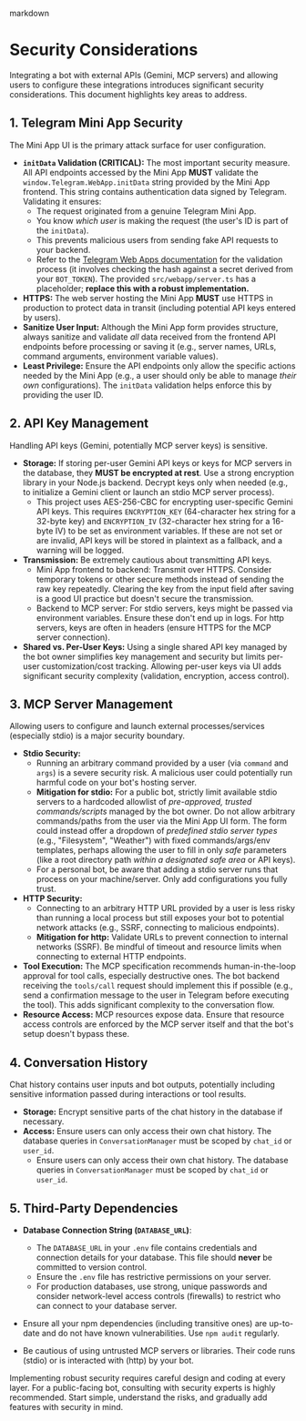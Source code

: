 markdown
# Security Considerations

Integrating a bot with external APIs (Gemini, MCP servers) and allowing users to configure these integrations introduces significant security considerations. This document highlights key areas to address.

## 1. Telegram Mini App Security

The Mini App UI is the primary attack surface for user configuration.

*   **`initData` Validation (CRITICAL):** The most important security measure. All API endpoints accessed by the Mini App **MUST** validate the `window.Telegram.WebApp.initData` string provided by the Mini App frontend. This string contains authentication data signed by Telegram. Validating it ensures:
    *   The request originated from a genuine Telegram Mini App.
    *   You know *which user* is making the request (the user's ID is part of the `initData`).
    *   This prevents malicious users from sending fake API requests to your backend.
    *   Refer to the [Telegram Web Apps documentation](https://core.telegram.org/bots/webapps#authenticating-users) for the validation process (it involves checking the hash against a secret derived from your `BOT_TOKEN`). The provided `src/webapp/server.ts` has a placeholder; **replace this with a robust implementation.**
*   **HTTPS:** The web server hosting the Mini App **MUST** use HTTPS in production to protect data in transit (including potential API keys entered by users).
*   **Sanitize User Input:** Although the Mini App form provides structure, always sanitize and validate *all* data received from the frontend API endpoints before processing or saving it (e.g., server names, URLs, command arguments, environment variable values).
*   **Least Privilege:** Ensure the API endpoints only allow the specific actions needed by the Mini App (e.g., a user should only be able to manage *their own* configurations). The `initData` validation helps enforce this by providing the user ID.

## 2. API Key Management

Handling API keys (Gemini, potentially MCP server keys) is sensitive.

*   **Storage:** If storing per-user Gemini API keys or keys for MCP servers in the database, they **MUST be encrypted at rest**. Use a strong encryption library in your Node.js backend. Decrypt keys only when needed (e.g., to initialize a Gemini client or launch an stdio MCP server process).
    *   This project uses AES-256-CBC for encrypting user-specific Gemini API keys. This requires `ENCRYPTION_KEY` (64-character hex string for a 32-byte key) and `ENCRYPTION_IV` (32-character hex string for a 16-byte IV) to be set as environment variables. If these are not set or are invalid, API keys will be stored in plaintext as a fallback, and a warning will be logged.
*   **Transmission:** Be extremely cautious about transmitting API keys.
    *   Mini App frontend to backend: Transmit over HTTPS. Consider temporary tokens or other secure methods instead of sending the raw key repeatedly. Clearing the key from the input field after saving is a good UI practice but doesn't secure the transmission.
    *   Backend to MCP server: For stdio servers, keys might be passed via environment variables. Ensure these don't end up in logs. For http servers, keys are often in headers (ensure HTTPS for the MCP server connection).
*   **Shared vs. Per-User Keys:** Using a single shared API key managed by the bot owner simplifies key management and security but limits per-user customization/cost tracking. Allowing per-user keys via UI adds significant security complexity (validation, encryption, access control).

## 3. MCP Server Management

Allowing users to configure and launch external processes/services (especially stdio) is a major security boundary.

*   **Stdio Security:**
    *   Running an arbitrary command provided by a user (via `command` and `args`) is a severe security risk. A malicious user could potentially run harmful code on your bot's hosting server.
    *   **Mitigation for stdio:** For a public bot, strictly limit available stdio servers to a hardcoded allowlist of *pre-approved, trusted commands/scripts* managed by the bot owner. Do not allow arbitrary commands/paths from the user via the Mini App UI form. The form could instead offer a dropdown of *predefined stdio server types* (e.g., "Filesystem", "Weather") with fixed commands/args/env templates, perhaps allowing the user to fill in only *safe* parameters (like a root directory path *within a designated safe area* or API keys).
    *   For a personal bot, be aware that adding a stdio server runs that process on your machine/server. Only add configurations you fully trust.
*   **HTTP Security:**
    *   Connecting to an arbitrary HTTP URL provided by a user is less risky than running a local process but still exposes your bot to potential network attacks (e.g., SSRF, connecting to malicious endpoints).
    *   **Mitigation for http:** Validate URLs to prevent connection to internal networks (SSRF). Be mindful of timeout and resource limits when connecting to external HTTP endpoints.
*   **Tool Execution:** The MCP specification recommends human-in-the-loop approval for tool calls, especially destructive ones. The bot backend receiving the `tools/call` request should implement this if possible (e.g., send a confirmation message to the user in Telegram before executing the tool). This adds significant complexity to the conversation flow.
*   **Resource Access:** MCP resources expose data. Ensure that resource access controls are enforced by the MCP server itself and that the bot's setup doesn't bypass these.

## 4. Conversation History

Chat history contains user inputs and bot outputs, potentially including sensitive information passed during interactions or tool results.

*   **Storage:** Encrypt sensitive parts of the chat history in the database if necessary.
*   **Access:** Ensure users can only access their own chat history. The database queries in `ConversationManager` must be scoped by `chat_id` or `user_id`.
    *   Ensure users can only access their own chat history. The database queries in `ConversationManager` must be scoped by `chat_id` or `user_id`.

## 5. Third-Party Dependencies
*   **Database Connection String (`DATABASE_URL`)**:
    *   The `DATABASE_URL` in your `.env` file contains credentials and connection details for your database. This file should **never** be committed to version control.
    *   Ensure the `.env` file has restrictive permissions on your server.
    *   For production databases, use strong, unique passwords and consider network-level access controls (firewalls) to restrict who can connect to your database server.

*   Ensure all your npm dependencies (including transitive ones) are up-to-date and do not have known vulnerabilities. Use `npm audit` regularly.
*   Be cautious of using untrusted MCP servers or libraries. Their code runs (stdio) or is interacted with (http) by your bot.

Implementing robust security requires careful design and coding at every layer. For a public-facing bot, consulting with security experts is highly recommended. Start simple, understand the risks, and gradually add features with security in mind.

